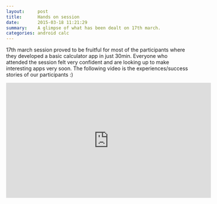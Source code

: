 ```yaml
---
layout:     post
title:      Hands on session
date:       2015-03-18 11:21:29
summary:    A glimpse of what has been dealt on 17th march.
categories: android calc
---
```


17th march session proved to be fruitful for most of the participants where they developed a basic calculator app in just 30min. Everyone who attended the session felt very confident and are looking up to make interesting apps very soon. The following video is the experiences/success stories of our participants :)

<iframe width="560" height="315" src="https://www.youtube.com/embed/aKnomG5gCYk" frameborder="0" allowfullscreen></iframe>